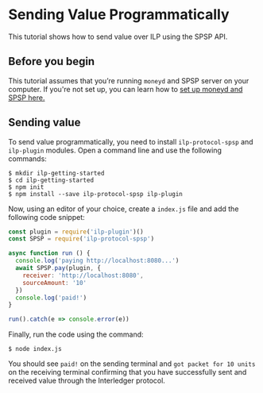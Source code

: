 # Sending Value Programmatically

This tutorial shows how to send value over ILP using the SPSP API.


## Before you begin
This tutorial assumes that you’re running `moneyd` and SPSP server on your computer. 
If you're not set up, you can learn how to [set up moneyd and SPSP here.](getting-started.html)
    

## Sending value
To send value programmatically, you need to install `ilp-protocol-spsp` and `ilp-plugin` modules. 
Open a command line and use the following commands:

```shell
$ mkdir ilp-getting-started
$ cd ilp-getting-started
$ npm init
$ npm install --save ilp-protocol-spsp ilp-plugin
```
Now, using an editor of your choice, create a `index.js` file and add the following code snippet:

```js
const plugin = require('ilp-plugin')()
const SPSP = require('ilp-protocol-spsp')

async function run () {
  console.log('paying http://localhost:8080...')
  await SPSP.pay(plugin, {
    receiver: 'http://localhost:8080',
    sourceAmount: '10'
  })
  console.log('paid!')
}

run().catch(e => console.error(e))
```

Finally, run the code using the command:

```shell
$ node index.js
```
You should see `paid!` on the sending terminal and `got packet for 10 units` on the receiving terminal confirming 
that you have successfully sent and received value through the Interledger protocol.

